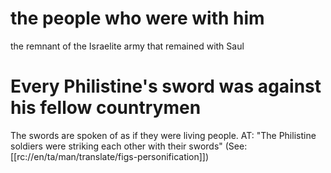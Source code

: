 # the people who were with him

the remnant of the Israelite army that remained with Saul

# Every Philistine's sword was against his fellow countrymen

The swords are spoken of as if they were living people. AT: "The Philistine soldiers were striking each other with their swords" (See: [[rc://en/ta/man/translate/figs-personification]])

